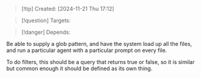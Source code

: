 
>[!tip] Created: [2024-11-21 Thu 17:12]

>[!question] Targets: 

>[!danger] Depends: 

Be able to supply a glob pattern, and have the system load up all the files, and run a particular agent with a particular prompt on every file.

To do filters, this should be a query that returns true or false, so it is similar but common enough it should be defined as its own thing.